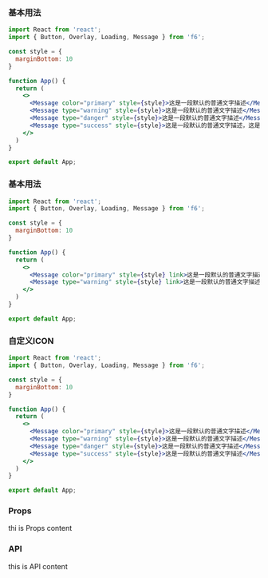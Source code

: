 <div class="block-panel">
<h3>基本用法</h3>

```jsx
import React from 'react';
import { Button, Overlay, Loading, Message } from 'f6';

const style = {
  marginBottom: 10
}

function App() {
  return (
    <>
      <Message color="primary" style={style}>这是一段默认的普通文字描述</Message>
      <Message type="warning" style={style}>这是一段默认的普通文字描述</Message>
      <Message type="danger" style={style}>这是一段默认的普通文字描述</Message>
      <Message type="success" style={style}>这是一段默认的普通文字描述，这是一段默认的普通文字描述，这是一段默认的普通文字描述，这是一段默认的普通文字描述</Message>
    </>
  )
}

export default App;
```
</div>

<div class="block-panel">
<h3>基本用法</h3>

```jsx
import React from 'react';
import { Button, Overlay, Loading, Message } from 'f6';

const style = {
  marginBottom: 10
}

function App() {
  return (
    <>
      <Message color="primary" style={style} link>这是一段默认的普通文字描述</Message>
      <Message type="warning" style={style} link>这是一段默认的普通文字描述</Message>
    </>
  )
}

export default App;
```
</div>

<div class="block-panel">
<h3>自定义ICON</h3>

```jsx
import React from 'react';
import { Button, Overlay, Loading, Message } from 'f6';

const style = {
  marginBottom: 10
}

function App() {
  return (
    <>
      <Message color="primary" style={style}>这是一段默认的普通文字描述</Message>
      <Message type="warning" style={style}>这是一段默认的普通文字描述</Message>
      <Message type="danger" style={style}>这是一段默认的普通文字描述</Message>
      <Message type="success" style={style}>这是一段默认的普通文字描述</Message>
    </>
  )
}

export default App;
```
</div>
<div class="block-panel">

<h3>Props</h3>

thi is Props content


</div>
<div class="block-panel">

<h3>API</h3>

this is API content
</div>